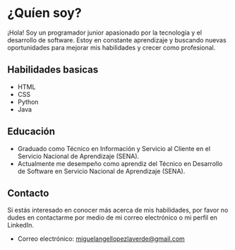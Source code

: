 # ¿Quíen soy?

¡Hola! Soy un programador junior apasionado por la tecnología y el desarrollo de software. Estoy en constante aprendizaje y buscando nuevas oportunidades para mejorar mis habilidades y crecer como profesional.

## Habilidades basicas

- HTML
- CSS
- Python
- Java

## Educación

- Graduado como Técnico en Información y Servicio al Cliente en el Servicio Nacional de Aprendizaje (SENA).
- Actualmente me desempeño como aprendiz del Técnico en Desarrollo de Software en Servicio Nacional de Aprendizaje (SENA).

## Contacto

Si estás interesado en conocer más acerca de mis habilidades, por favor no dudes en contactarme por medio de mi correo electrónico o mi perfil en LinkedIn.

- Correo electrónico: [miguelangellopezlaverde@gmail.com](mailto:miguelangellopezlaverde@gmail.com)
